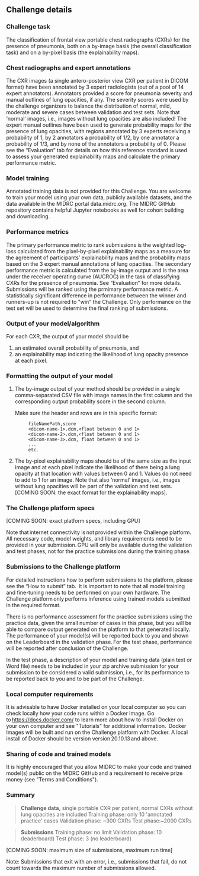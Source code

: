 ## Challenge details 
### Challenge task
The classification of frontal view portable chest radiographs (CXRs) for the presence of pneumonia, both on a by-image basis (the overall classification task) and on a by-pixel basis (the explainability maps). 
### Chest radiographs and expert annotations
The CXR images (a single antero-posterior view CXR per patient in DICOM format) have been annotated by 3 expert radiologists (out of a pool of 14 expert annotators). Annotators provided a score for pneumonia severity and manual outlines of lung opacities, if any. The severity scores were used by the challenge organizers to balance the distribution of normal, mild, moderate and severe cases between validation and test sets. Note that ‘normal’ images, i.e., images without lung opacities are also included! 
The expert manual outlines have been used to generate probability maps for the presence of lung opacities, with regions annotated by 3 experts receiving a probability of 1, by 2 annotators a probability of 1/2, by one annotator a probability of 1/3, and by none of the annotators a probability of 0. Please see the “Evaluation” tab for details on how this reference standard is used to assess your generated explainability maps and calculate the primary performance metric. 

### Model training 
Annotated training data is not provided for this Challenge. You are welcome to train your model using your own data, publicly available datasets, and the data available in the MIDRC portal data.midrc.org.  The MIDRC GitHub repository contains helpful Jupyter notebooks as well for cohort building and downloading. 

### Performance metrics
The primary performance metric to rank submissions is the weighted log-loss calculated from the pixel-by-pixel explainability maps as a measure for the agreement of participants’ explainability maps and the probability maps based on the 3 expert manual annotations of lung opacities. The secondary performance metric is calculated from the by-image output and is the area under the receiver operating curve (AUCROC) in the task of classifying CXRs for the presence of pneumonia. See “Evaluation” for more details.
Submissions will be ranked using the prmimary performance metric. A statistically significant difference in performance between the winner and runners-up is not required to "win" the Challenge. Only performance on the test set will be used to determine the final ranking of submissions. 

### Output of your model/algorithm
For each CXR, the output of your model should be 
1.	an estimated overall probability of pneumonia, and 
2.	an explainability map indicating the likelihood of lung opacity presence at each pixel.

### Formatting the output of your model
1. The by-image output of your method should be provided in a single comma-separated CSV file with image names in the first column and the corresponding output probability score in the second column.  

	Make sure the header and rows are in this specific format: 

			fileNamePath,score 
			<dicom-name-1>.dcm,<float between 0 and 1> 	
			<dicom-name-2>.dcm,<float between 0 and 1> 
			<dicom-name-3>.dcm, float between 0 and 1> 
			... 
			etc. 

2. The by-pixel explainability maps should be of the same size as the input image and at each pixel indicate the likelihood of there being a lung opacity at that location with values between 0 and 1. Values do not need to add to 1 for an image. Note that also ‘normal’ images, i.e., images without lung opacities will be part of the validation and test sets. [COMING SOON: the exact format for the explainability maps].

### The Challenge platform specs
[COMING SOON: exact platform specs, including GPU]

Note that internet connectivity is not provided within the Challenge platform. All necessary code, model weights, and library requirements need to be provided in your submission. GPU will only be available during the validation and test phases, not for the practice submissions during the training phase. 

### Submissions to the Challenge platform
For detailed instructions how to perform submissions to the platform, please see the “How to submit” tab. 
 It is important to note that all model training and fine-tuning needs to be performed on your own hardware. The Challenge platform only performs inference using trained models submitted in the required format. 

There is no performance assessment for the practice submissions using the practice data, given the small number of cases in this phase, but you will be able to compare output generated on the platform to that generated locally. The performance of your model(s) will be reported back to you and shown on the Leaderboard in the validation phase. For the test phase, performance will be reported after conclusion of the Challenge.  

In the test phase, a description of your model and training data (plain text or Word file) needs to be included in your zip archive submission for your submission to be considered a valid submission, i.e., for its performance to be reported back to you and to be part of the Challenge.  

### Local computer requirements
It is advisable to have Docker installed on your local computer so you can check locally how your code runs within a Docker Image. Go to https://docs.docker.com/ to learn more about how to install Docker on your own computer and see "Tutorials" for additional information.  
Docker Images will be built and run on the Challenge platform with Docker. A local install of Docker should be version version 20.10.13 and above. 

### Sharing of code and trained models
It is highly encouraged that you allow MIDRC to make your code and trained model(s) public on the MIDRC GitHub and a requirement to receive prize money (see "Terms and Conditions").  

### Summary
>**Challenge data,** single portable CXR per patient, normal CXRs without lung opacities are included 
>Training phase: only 10 'annotated practice' cases
>Validation phase: ~300 CXRs
>Test	phase:~2000 CXRs

> **Submissions**
> Training phase: no limit
> Validation phase: 10 (leaderboard)
> Test phase: 3 (no leaderboard)
 
[COMING SOON: maximum size of submissions, maximum run time]

Note: Submissions that exit with an error, i.e., submissions that fail, do not count towards the maximum number of submissions allowed.
